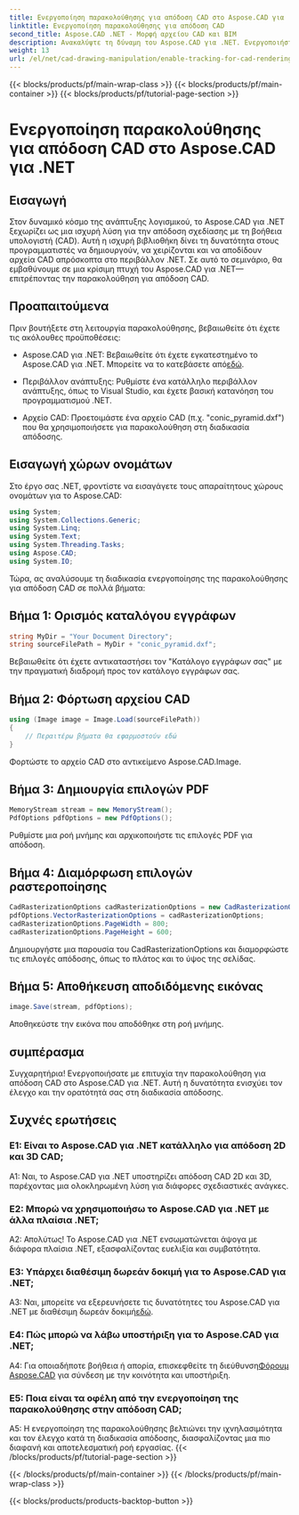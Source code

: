 ```yaml
---
title: Ενεργοποίηση παρακολούθησης για απόδοση CAD στο Aspose.CAD για .NET
linktitle: Ενεργοποίηση παρακολούθησης για απόδοση CAD
second_title: Aspose.CAD .NET - Μορφή αρχείου CAD και BIM
description: Ανακαλύψτε τη δύναμη του Aspose.CAD για .NET. Ενεργοποιήστε την παρακολούθηση για απρόσκοπτη απόδοση CAD. Ακολουθήστε τον βήμα προς βήμα οδηγό μας για βελτιωμένο έλεγχο και αποτελεσματικότητα.
weight: 13
url: /el/net/cad-drawing-manipulation/enable-tracking-for-cad-rendering/
---
```


{{< blocks/products/pf/main-wrap-class >}}
{{< blocks/products/pf/main-container >}}
{{< blocks/products/pf/tutorial-page-section >}}

# Ενεργοποίηση παρακολούθησης για απόδοση CAD στο Aspose.CAD για .NET

## Εισαγωγή

Στον δυναμικό κόσμο της ανάπτυξης λογισμικού, το Aspose.CAD για .NET ξεχωρίζει ως μια ισχυρή λύση για την απόδοση σχεδίασης με τη βοήθεια υπολογιστή (CAD). Αυτή η ισχυρή βιβλιοθήκη δίνει τη δυνατότητα στους προγραμματιστές να δημιουργούν, να χειρίζονται και να αποδίδουν αρχεία CAD απρόσκοπτα στο περιβάλλον .NET. Σε αυτό το σεμινάριο, θα εμβαθύνουμε σε μια κρίσιμη πτυχή του Aspose.CAD για .NET—επιτρέποντας την παρακολούθηση για απόδοση CAD.

## Προαπαιτούμενα

Πριν βουτήξετε στη λειτουργία παρακολούθησης, βεβαιωθείτε ότι έχετε τις ακόλουθες προϋποθέσεις:

-  Aspose.CAD για .NET: Βεβαιωθείτε ότι έχετε εγκατεστημένο το Aspose.CAD για .NET. Μπορείτε να το κατεβάσετε από[εδώ](https://releases.aspose.com/cad/net/).

- Περιβάλλον ανάπτυξης: Ρυθμίστε ένα κατάλληλο περιβάλλον ανάπτυξης, όπως το Visual Studio, και έχετε βασική κατανόηση του προγραμματισμού .NET.

- Αρχείο CAD: Προετοιμάστε ένα αρχείο CAD (π.χ. "conic_pyramid.dxf") που θα χρησιμοποιήσετε για παρακολούθηση στη διαδικασία απόδοσης.

## Εισαγωγή χώρων ονομάτων

Στο έργο σας .NET, φροντίστε να εισαγάγετε τους απαραίτητους χώρους ονομάτων για το Aspose.CAD:

```csharp
using System;
using System.Collections.Generic;
using System.Linq;
using System.Text;
using System.Threading.Tasks;
using Aspose.CAD;
using System.IO;
```

Τώρα, ας αναλύσουμε τη διαδικασία ενεργοποίησης της παρακολούθησης για απόδοση CAD σε πολλά βήματα:

## Βήμα 1: Ορισμός καταλόγου εγγράφων

```csharp
string MyDir = "Your Document Directory";
string sourceFilePath = MyDir + "conic_pyramid.dxf";
```

Βεβαιωθείτε ότι έχετε αντικαταστήσει τον "Κατάλογο εγγράφων σας" με την πραγματική διαδρομή προς τον κατάλογο εγγράφων σας.

## Βήμα 2: Φόρτωση αρχείου CAD

```csharp
using (Image image = Image.Load(sourceFilePath))
{
    // Περαιτέρω βήματα θα εφαρμοστούν εδώ
}
```

Φορτώστε το αρχείο CAD στο αντικείμενο Aspose.CAD.Image.

## Βήμα 3: Δημιουργία επιλογών PDF

```csharp
MemoryStream stream = new MemoryStream();
PdfOptions pdfOptions = new PdfOptions();
```

Ρυθμίστε μια ροή μνήμης και αρχικοποιήστε τις επιλογές PDF για απόδοση.

## Βήμα 4: Διαμόρφωση επιλογών ραστεροποίησης

```csharp
CadRasterizationOptions cadRasterizationOptions = new CadRasterizationOptions();
pdfOptions.VectorRasterizationOptions = cadRasterizationOptions;
cadRasterizationOptions.PageWidth = 800;
cadRasterizationOptions.PageHeight = 600;
```

Δημιουργήστε μια παρουσία του CadRasterizationOptions και διαμορφώστε τις επιλογές απόδοσης, όπως το πλάτος και το ύψος της σελίδας.

## Βήμα 5: Αποθήκευση αποδιδόμενης εικόνας

```csharp
image.Save(stream, pdfOptions);
```

Αποθηκεύστε την εικόνα που αποδόθηκε στη ροή μνήμης.

## συμπέρασμα

Συγχαρητήρια! Ενεργοποιήσατε με επιτυχία την παρακολούθηση για απόδοση CAD στο Aspose.CAD για .NET. Αυτή η δυνατότητα ενισχύει τον έλεγχο και την ορατότητά σας στη διαδικασία απόδοσης.

## Συχνές ερωτήσεις

### Ε1: Είναι το Aspose.CAD για .NET κατάλληλο για απόδοση 2D και 3D CAD;

A1: Ναι, το Aspose.CAD για .NET υποστηρίζει απόδοση CAD 2D και 3D, παρέχοντας μια ολοκληρωμένη λύση για διάφορες σχεδιαστικές ανάγκες.

### Ε2: Μπορώ να χρησιμοποιήσω το Aspose.CAD για .NET με άλλα πλαίσια .NET;

Α2: Απολύτως! Το Aspose.CAD για .NET ενσωματώνεται άψογα με διάφορα πλαίσια .NET, εξασφαλίζοντας ευελιξία και συμβατότητα.

### Ε3: Υπάρχει διαθέσιμη δωρεάν δοκιμή για το Aspose.CAD για .NET;

 A3: Ναι, μπορείτε να εξερευνήσετε τις δυνατότητες του Aspose.CAD για .NET με διαθέσιμη δωρεάν δοκιμή[εδώ](https://releases.aspose.com/).

### Ε4: Πώς μπορώ να λάβω υποστήριξη για το Aspose.CAD για .NET;

 A4: Για οποιαδήποτε βοήθεια ή απορία, επισκεφθείτε τη διεύθυνση[Φόρουμ Aspose.CAD](https://forum.aspose.com/c/cad/19) για σύνδεση με την κοινότητα και υποστήριξη.

### Ε5: Ποια είναι τα οφέλη από την ενεργοποίηση της παρακολούθησης στην απόδοση CAD;

A5: Η ενεργοποίηση της παρακολούθησης βελτιώνει την ιχνηλασιμότητα και τον έλεγχο κατά τη διαδικασία απόδοσης, διασφαλίζοντας μια πιο διαφανή και αποτελεσματική ροή εργασίας.
{{< /blocks/products/pf/tutorial-page-section >}}

{{< /blocks/products/pf/main-container >}}
{{< /blocks/products/pf/main-wrap-class >}}

{{< blocks/products/products-backtop-button >}}
